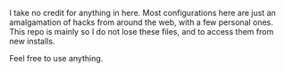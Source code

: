 I take no credit for anything in here. Most configurations here are just an amalgamation of hacks from around the web, with a few personal ones.  This repo is mainly so I do not lose these files, and to access them from new installs.

Feel free to use anything.
